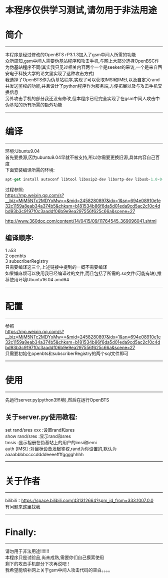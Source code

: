 # 本程序仅供学习测试,请勿用于非法用途
# 简介
***
本程序是经过修改的OpenBTS rP3.1.3加入了gsm中间人所需的功能  
众所周知,gsm中间人需要伪基站程序和攻击手机,与网上大部分选择OpenBSC作为伪基站程序不同(其实我只见过相关内容两个一个是seeker的采访,一个是来自西安电子科技大学的论文里实现了这种攻击方式)  
我选择了OpenBTS作为伪基站程序,实现了可以获取IMSI和IMEI,以及自定义rand并发送鉴权的功能,并且设计了python程序作为服务端,方便拓展以及与攻击手机交换信息  
另外攻击手机的部分我还没有修改,但本程序已经完全实现了在gsm中间人攻击中伪基站的所有所需的额外功能  
***
# 编译
***
环境:Ubuntu9.04  
首先要换源,因为ubuntu9.04早就不被支持,所以你需要更换旧源,具体内容自己百度  
下面安装编译所需的环境:  
```javascript
apt-get install autoconf libtool libosip2-dev libortp-dev libusb-1.0-0-dev g++ sqlite3 libsqlite3-dev erlang libreadline6-dev libncurses5-dev libsqlite3-dev erlang libreadline6-dev libncurses5-dev
```
过程参照:  
https://mp.weixin.qq.com/s?__biz=MjM5NTc2MDYxMw==&mid=2458280897&idx=1&sn=694e08910e1e32c1159a8eab34a374b5&chksm=b181534b86f6da5d01eda9cd5ac2c10c4dbd93b3c9197f0c3aaddf06b9e9ea297556f625c66a&scene=27  

http://www.360doc.com/content/14/0415/09/11764545_369096041.shtml  

## 编译顺序:
1 a53  
2 openbts  
3 subscriberRegistry  
只需要编译这三个,上述链接中提到的一概不需要编译  
如果嫌麻烦可以使用我已经编译过的文件,而且包括了所需的.so文件(可能有缺),推荐使用环境Ubuntu16.04 amd64  
***
# 配置
***
参照  
https://mp.weixin.qq.com/s?__biz=MjM5NTc2MDYxMw==&mid=2458280897&idx=1&sn=694e08910e1e32c1159a8eab34a374b5&chksm=b181534b86f6da5d01eda9cd5ac2c10c4dbd93b3c9197f0c3aaddf06b9e9ea297556f625c66a&scene=27  
只需要初始化openbts和subscriberRegistry的两个sql文件即可  
***
# 使用
***
先运行server.py(python3环境),然后在运行OpenBTS  
## 关于server.py使用教程:
set rand/sres xxx :设置rand和sres  
show rand/sres    :显示rand和sres  
tmsis             :显示祖册在伪基站上的用户的imsi和iemi  
auth [IMSI]       :对目标设备发起鉴权,rand为你设置的,默认为aaaabbbbccccddddeeeeffffgggghhhh  
***
# 关于作者
***
bilibili：https://space.bilibili.com/431312664?spm_id_from=333.1007.0.0  
有问题来这里找我  
***
# Finally:
***
请勿用于非法用途!!!!!!!  
本程序只是试验品,尚未成熟,需要你们自己摸索使用  
剩下的攻击手机部分下次再说吧！  
我希望能填补网上关于gsm中间人攻击代码的空白。。。。  
